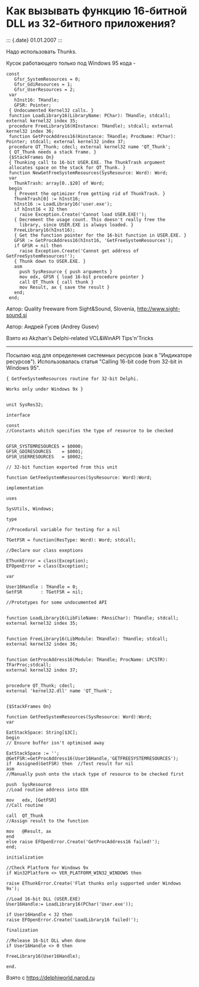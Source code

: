 Как вызывать функцию 16-битной DLL из 32-битного приложения?
============================================================

::: {.date}
01.01.2007
:::

Надо использовать Thunks.

Кусок работающего только под Windows 95 кода -

    const
       Gfsr_SystemResources = 0;
       Gfsr_GdiResources = 1;
       Gfsr_UserResources = 2;
     var
       hInst16: THandle;
       GFSR: Pointer;
     { Undocumented Kernel32 calls. }
     function LoadLibrary16(LibraryName: PChar): THandle; stdcall; external kernel32 index 35;
     procedure FreeLibrary16(HInstance: THandle); stdcall; external kernel32 index 36;
     function GetProcAddress16(Hinstance: THandle; ProcName: PChar): Pointer; stdcall; external kernel32 index 37;
     procedure QT_Thunk; cdecl; external kernel32 name 'QT_Thunk';
     { QT_Thunk needs a stack frame. }
     {$StackFrames On}
     { Thunking call to 16-bit USER.EXE. The ThunkTrash argument
     allocates space on the stack for QT_Thunk. }
     function NewGetFreeSystemResources(SysResource: Word): Word;
     var
       ThunkTrash: array[0..$20] of Word;
     begin
       { Prevent the optimizer from getting rid of ThunkTrash. }
       ThunkTrash[0] := hInst16;
       hInst16 := LoadLibrary16('user.exe');
       if hInst16 < 32 then
         raise Exception.Create('Cannot load USER.EXE!');
       { Decrement the usage count. This doesn't really free the
         library, since USER.EXE is always loaded. }
       FreeLibrary16(hInst16);
       { Get the function pointer for the 16-bit function in USER.EXE. }
       GFSR := GetProcAddress16(hInst16, 'GetFreeSystemResources');
       if GFSR = nil then
         raise Exception.Create('Cannot get address of GetFreeSystemResources!');
       { Thunk down to USER.EXE. }
       asm
         push SysResource { push arguments }
         mov edx, GFSR { load 16-bit procedure pointer }
         call QT_Thunk { call thunk }
         mov Result, ax { save the result }
       end;
     end;

Автор: Quality freeware from Sight&Sound, Slovenia,
http://www.sight-sound.si

Автор: Андрей Гусев (Andrey Gusev)

Взято из Akzhan\'s Delphi-related VCL&WinAPI Tips\'n\'Tricks

------------------------------------------------------------------------

Посылаю код для определения системных ресурсов (как в \"Индикаторе
ресурсов\"). Использовалась статья \"Calling 16-bit code from 32-bit in
Windows 95\".

    { GetFeeSystemResources routine for 32-bit Delphi.
     
    Works only under Windows 9x }
     
     
    unit SysRes32;
     
    interface
     
    const
    //Constants whitch specifies the type of resource to be checked
     
     
    GFSR_SYSTEMRESOURCES = $0000;
    GFSR_GDIRESOURCES    = $0001;
    GFSR_USERRESOURCES   = $0002;
     
    // 32-bit function exported from this unit
     
    function GetFeeSystemResources(SysResource: Word):Word;
     
    implementation
     
    uses
     
    SysUtils, Windows;
     
    type
     
    //Procedural variable for testing for a nil
     
    TGetFSR = function(ResType: Word): Word; stdcall;
     
    //Declare our class exeptions
     
    EThunkError = class(Exception);
    EFOpenError = class(Exception);
     
    var
     
    User16Handle : THandle = 0;
    GetFSR       : TGetFSR = nil;
     
    //Prototypes for some undocumented API
     
     
    function LoadLibrary16(LibFileName: PAnsiChar): THandle; stdcall;
    external kernel32 index 35;
     
     
    function FreeLibrary16(LibModule: THandle): THandle; stdcall;
    external kernel32 index 36;
     
     
    function GetProcAddress16(Module: THandle; ProcName: LPCSTR): TFarProc;stdcall;
    external kernel32 index 37;
     
     
    procedure QT_Thunk; cdecl;
    external 'kernel32.dll' name 'QT_Thunk';
     
     
    {$StackFrames On}
     
    function GetFeeSystemResources(SysResource: Word):Word;
    var
     
    EatStackSpace: String[$3C];
    begin
    // Ensure buffer isn't optimised away
     
    EatStackSpace := '';
    @GetFSR:=GetProcAddress16(User16Handle,'GETFREESYSTEMRESOURCES');
    if  Assigned(GetFSR) then  //Test result for nil
    asm
    //Manually push onto the stack type of resource to be checked first
     
    push  SysResource
    //Load routine address into EDX
     
    mov   edx, [GetFSR]
    //Call routine
     
    call  QT_Thunk
    //Assign result to the function
     
    mov   @Result, ax
    end
    else raise EFOpenError.Create('GetProcAddress16 failed!');
    end;
     
    initialization
     
    //Check Platform for Windows 9x
    if Win32Platform <> VER_PLATFORM_WIN32_WINDOWS then
     
    raise EThunkError.Create('Flat thunks only supported under Windows 9x');
     
    //Load 16-bit DLL (USER.EXE)
    User16Handle:= LoadLibrary16(PChar('User.exe'));
     
    if User16Handle < 32 then
    raise EFOpenError.Create('LoadLibrary16 failed!');
     
    finalization
     
    //Release 16-bit DLL when done
    if User16Handle <> 0 then
     
    FreeLibrary16(User16Handle);
     
    end.

Взято с <https://delphiworld.narod.ru>
